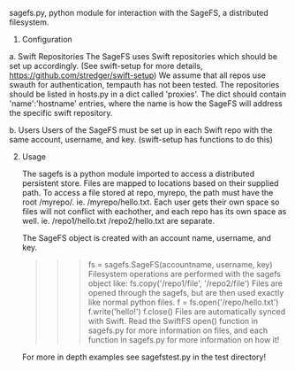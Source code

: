 
sagefs.py, python module for interaction with the SageFS, a distributed filesystem.


1. Configuration

  a. Swift Repositories
  	The SageFS uses Swift repositories which should be set up accordingly.
  	(See swift-setup for more details, https://github.com/stredger/swift-setup)
  	We assume that all repos use swauth for authentication, tempauth has not been tested.
  	The repositories should be listed in hosts.py in a dict called 'proxies'.
  	The dict should contain 'name':'hostname' entries, where the name is how the SageFS
  	will address the specific swift repository.

  b. Users
  	Users of the SageFS must be set up in each Swift repo with the same account, username,
  	and key. (swift-setup has functions to do this)


2. Usage

	The sagefs is a python module imported to access a distributed persistent store.
	Files are mapped to locations based on their supplied path. To access a file
	stored at repo, myrepo, the path must have the root /myrepo/. ie. /myrepo/hello.txt.
	Each user gets their own space so files will not conflict with eachother, and each
	repo has its own space as well. ie. /repo1/hello.txt /repo2/hello.txt are separate.

	The SageFS object is created with an account name, username, and key.
	>>> fs = sagefs.SageFS(accountname, username, key)
	Filesystem operations are performed with the sagefs object like:
	>>> fs.copy('/repo1/file', '/repo2/file')
	Files are opened through the sagefs, but are then used exactly like normal
	python files.
	>>> f = fs.open('/repo/hello.txt')
	>>> f.write('hello!')
	>>> f.close()
	Files are automatically synced with Swift. Read the SwiftFS open() function
	in sagefs.py for more information on files, and each function in sagefs.py for more
	information on how it!

	For more in depth examples see sagefstest.py in the test directory!